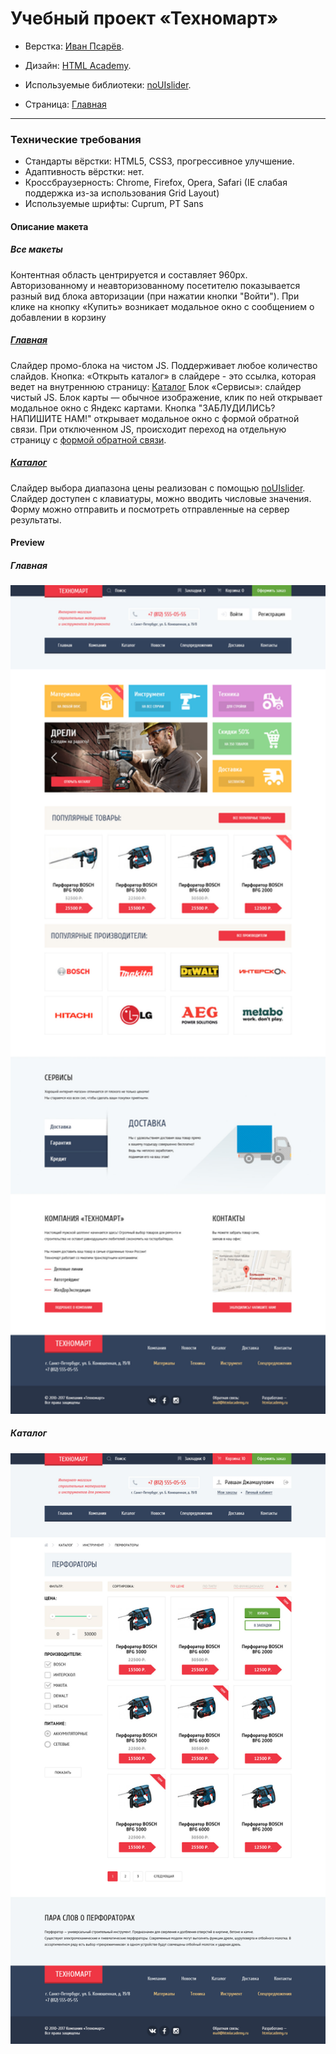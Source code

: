 # Учебный проект «Техномарт»

* Верстка: [Иван Псарёв](https://github.com/PsarewIvan).
* Дизайн: [HTML Academy](https://htmlacademy.ru).
* Используемые библиотеки: [noUIslider](https://refreshless.com/nouislider/).

* Страница: [Главная](https://psarewivan.github.io/Technomart/index.html)

---

### Технические требования

* Стандарты вёрстки: HTML5, CSS3, прогрессивное улучшение.
* Адаптивность вёрстки: нет.
* Кроссбраузерность: Chrome, Firefox, Opera, Safari (IE слабая поддержка из-за использования Grid Layout)
* Используемые шрифты: Cuprum, PT Sans

#### Описание макета

##### Все макеты

Контентная область центрируется и составляет 960px.
Авторизованному и неавторизованному посетителю показывается разный вид
блока авторизации (при нажатии кнопки "Войти").
При клике на кнопку «Купить» возникает модальное окно с сообщением о
добавлении в корзину

##### [Главная](https://psarewivan.github.io/Technomart/index.html)

Слайдер промо-блока на чистом JS. Поддерживает любое количество слайдов.
Кнопка: «Открыть каталог» в слайдере - это ссылка, которая ведет на
внутреннюю страницу: [Каталог](https://psarewivan.github.io/Technomart/catalog.html)
Блок «Сервисы»: слайдер чистый JS.
Блок карты — обычное изображение, клик по ней открывает модальное окно с Яндекс картами.
Кнопка "ЗАБЛУДИЛИСЬ? НАПИШИТЕ НАМ!" открывает модальное окно с формой обратной связи. При отключенном JS, происходит переход на отдельную страницу с [формой обратной связи](https://psarewivan.github.io/Technomart/form.html).

##### [Каталог](https://psarewivan.github.io/Technomart/catalog.html)

Слайдер выбора диапазона цены реализован с помощью [noUIslider](https://refreshless.com/nouislider/). Слайдер доступен с клавиатуры, можно вводить числовые значения.
Форму можно отправить и посмотреть отправленные на сервер результаты.


#### Preview

##### Главная

<img width="960" alt="" src="https://github.com/PsarewIvan/Technomart/blob/master/preview/index.jpg">

##### Каталог

<img width="960" alt="" src="https://github.com/PsarewIvan/Technomart/blob/master/preview/catalog.jpg">
